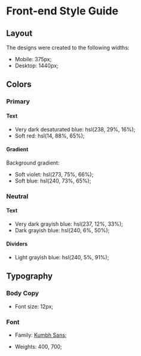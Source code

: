 # Front-end Style Guide

## Layout

The designs were created to the following widths:

- Mobile: 375px;
- Desktop: 1440px;

## Colors

### Primary

#### Text

- Very dark desaturated blue: hsl(238, 29%, 16%);
- Soft red: hsl(14, 88%, 65%);

#### Gradient

Background gradient:

- Soft violet: hsl(273, 75%, 66%);
- Soft blue: hsl(240, 73%, 65%);

### Neutral

#### Text

- Very dark grayish blue: hsl(237, 12%, 33%);
- Dark grayish blue: hsl(240, 6%, 50%);

#### Dividers

- Light grayish blue: hsl(240, 5%, 91%);

## Typography

### Body Copy
- Font size: 12px;

### Font

- Family: [Kumbh Sans](https://fonts.google.com/specimen/Kumbh+Sans);

- Weights: 400, 700;